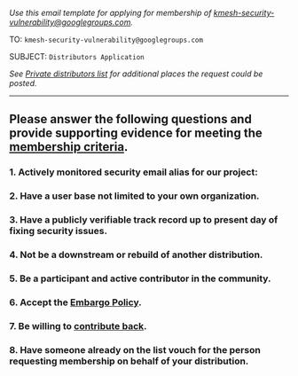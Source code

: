 _Use this email template for applying for membership of kmesh-security-vulnerability@googlegroups.com._

TO: `kmesh-security-vulnerability@googlegroups.com`

SUBJECT: `Distributors Application`

_See [Private distributors list](../private-distributors-list.md#request-to-join) for additional places the request could be posted._

---

## **Please answer the following questions and provide supporting evidence for meeting the [membership criteria](../private-distributors-list.md#membership-criteria).**

### 1. **Actively monitored security email alias for our project:**

### 2. **Have a user base not limited to your own organization.**

### 3. **Have a publicly verifiable track record up to present day of fixing security issues.**

### 4. **Not be a downstream or rebuild of another distribution.**

### 5. **Be a participant and active contributor in the community.**

### 6. **Accept the [Embargo Policy](../private-distributors-list.md#embargo-policy).**

### 7. **Be willing to [contribute back](../private-distributors-list.md#contributing-back).**

### 8. **Have someone already on the list vouch for the person requesting membership on behalf of your distribution.**
